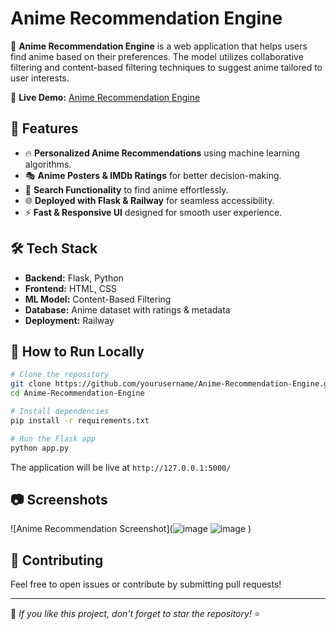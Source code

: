 # Anime Recommendation Engine

🚀 **Anime Recommendation Engine** is a web application that helps users find anime based on their preferences. The model utilizes collaborative filtering and content-based filtering techniques to suggest anime tailored to user interests.

🔗 **Live Demo:** [Anime Recommendation Engine](https://anime-recommendation-engine-production.up.railway.app/)

## 🌟 Features
- 🔥 **Personalized Anime Recommendations** using machine learning algorithms.
- 🎭 **Anime Posters & IMDb Ratings** for better decision-making.
- 🔎 **Search Functionality** to find anime effortlessly.
- 🌐 **Deployed with Flask & Railway** for seamless accessibility.
- ⚡ **Fast & Responsive UI** designed for smooth user experience.

## 🛠️ Tech Stack
- **Backend:** Flask, Python
- **Frontend:** HTML, CSS
- **ML Model:** Content-Based Filtering
- **Database:** Anime dataset with ratings & metadata
- **Deployment:** Railway

## 🚀 How to Run Locally
```bash
# Clone the repository
git clone https://github.com/yourusername/Anime-Recommendation-Engine.git
cd Anime-Recommendation-Engine

# Install dependencies
pip install -r requirements.txt

# Run the Flask app
python app.py
```
The application will be live at `http://127.0.0.1:5000/`

## 📷 Screenshots
![Anime Recommendation Screenshot](![image](https://github.com/user-attachments/assets/41ccee35-e461-4186-9c68-137ce789d6b1) ![image](https://github.com/user-attachments/assets/7e80dc2d-2712-4da8-9b56-0307ba56a451)
)

## 🤝 Contributing
Feel free to open issues or contribute by submitting pull requests!

---
🌟 _If you like this project, don't forget to star the repository!_ ⭐


